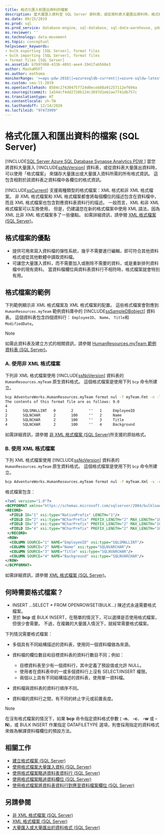 ```yaml
---
title: 格式化匯入和匯出資料的檔案
description: 當大量匯入資料至 SQL Server 資料表，或從資料表大量匯出資料時，格式檔案可儲存與資料表相關的資料檔案欄位格式資訊。
ms.date: 09/25/2019
ms.prod: sql
ms.prod_service: database-engine, sql-database, sql-data-warehouse, pdw
ms.reviewer: ''
ms.technology: data-movement
ms.topic: conceptual
helpviewer_keywords:
- bulk exporting [SQL Server], format files
- bulk importing [SQL Server], format files
- format files [SQL Server]
ms.assetid: b7b97d68-4336-4091-aee4-1941fab568e3
author: MashaMSFT
ms.author: mathoma
monikerRange: '>=aps-pdw-2016||=azuresqldb-current||=azure-sqldw-latest||>=sql-server-2016||>=sql-server-linux-2017||=azuresqldb-mi-current'
ms.custom: seo-lt-2019
ms.openlocfilehash: 8584c274304757724d0eceb88a91257112ef694a
ms.sourcegitcommit: 1a544cf4dd2720b124c3697d1e62ae7741db757c
ms.translationtype: HT
ms.contentlocale: zh-TW
ms.lasthandoff: 12/14/2020
ms.locfileid: "97473999"
---
```

# <a name="format-files-to-import-or-export-data-sql-server"></a>格式化匯入和匯出資料的檔案 (SQL Server)

[!INCLUDE[SQL Server Azure SQL Database Synapse Analytics PDW ](../../includes/applies-to-version/sql-asdb-asdbmi-asa-pdw.md)]
當您將資料大量匯入 [!INCLUDE[ssNoVersion](../../includes/ssnoversion-md.md)] 資料表，或從資料表大量匯出資料時，可以使用「格式檔案」  來儲存大量匯出或大量匯入資料所需的所有格式資訊。 這包含相對於該資料表之資料檔中各欄位的格式資訊。

[!INCLUDE[ssCurrent](../../includes/sscurrent-md.md)] 支援兩種類型的格式檔案：XML 格式和非 XML 格式檔案。 非 XML 格式檔案和 XML 格式檔案都會將每個欄位的描述包含在資料檔中，而且 XML 格式檔案也包含對應資料表資料行的描述。 一般而言，XML 和非 XML 格式檔案可以互換使用， 但是，仍建議您在新的格式檔案中使用 XML 語法，因為 XML 比非 XML 格式檔案多了一些優點。 如需詳細資訊，請參閱 [XML 格式檔案 &#40;SQL Server&#41;](../../relational-databases/import-export/xml-format-files-sql-server.md)。

## <a name="benefits-of-format-files"></a><a name="Benefits"></a> 格式檔案的優點

- 提供可用來寫入資料檔的彈性系統，幾乎不需要進行編輯，即可符合其他資料格式或從其他軟體中讀取資料檔。
- 可讓您大量匯入資料，而不需要加入或刪除不需要的資料，或是重新排列資料檔中的現有資料。 當資料檔欄位與資料表資料行不相符時，格式檔案就會特別有用。

## <a name="examples-of-format-files"></a><a name="ExamplesOfFFs"></a> 格式檔案的範例

下列範例顯示非 XML 格式檔案及 XML 格式檔案的配置。 這些格式檔案會對應到 `HumanResources.myTeam` 範例資料庫中的 [!INCLUDE[ssSampleDBobject](../../includes/sssampledbobject-md.md)] 資料表。 這個資料表包含四個資料行： `EmployeeID`、 `Name`、 `Title`和 `ModifiedDate`。

> [!NOTE]
> 如需此資料表及建立方式的相關資訊，請參閱 [HumanResources.myTeam 範例資料表 &#40;SQL Server&#41;](../../relational-databases/import-export/humanresources-myteam-sample-table-sql-server.md)。

### <a name="a-using-a-non-xml-format-file"></a>A. 使用非 XML 格式檔案

下列非 XML 格式檔案使用 [!INCLUDE[ssNoVersion](../../includes/ssnoversion-md.md)] 資料表的 `HumanResources.myTeam` 原生資料格式。 這個格式檔案是使用下列 `bcp` 命令所建立。

```cmd
bcp AdventureWorks.HumanResources.myTeam format nul -f myTeam.Fmt -n -T
The contents of this format file are as follows: 9.0
4
1       SQLSMALLINT   0       2       ""   1     EmployeeID               ""  
2       SQLNCHAR      2       100     ""   2     Name                     SQL_Latin1_General_CP1_CI_AS  
3       SQLNCHAR      2       100     ""   3     Title                    SQL_Latin1_General_CP1_CI_AS  
4       SQLNCHAR      2       100     ""   4     Background               SQL_Latin1_General_CP1_CI_AS  
```  

如需詳細資訊，請參閱 [非 XML 格式檔案 &#40;SQL Server&#41;](../../relational-databases/import-export/non-xml-format-files-sql-server.md)所支援的原始格式。

### <a name="b-using-an-xml-format-file"></a>B. 使用 XML 格式檔案

下列 XML 格式檔案使用 [!INCLUDE[ssNoVersion](../../includes/ssnoversion-md.md)] 資料表的 `HumanResources.myTeam` 原生資料格式。 這個格式檔案是使用下列 `bcp` 命令所建立。

```cmd
bcp AdventureWorks.HumanResources.myTeam format nul -f myTeam.Xml -x -n -T
```

格式檔案包含：

```xml
<?xml version="1.0"?>
<BCPFORMAT xmlns="https://schemas.microsoft.com/sqlserver/2004/bulkload/format" xmlns:xsi="http://www.w3.org/2001/XMLSchema-instance">
<RECORD>
  <FIELD ID="1" xsi:type="NativePrefix" LENGTH="1"/>
  <FIELD ID="2" xsi:type="NCharPrefix" PREFIX_LENGTH="2" MAX_LENGTH="100" COLLATION="SQL_Latin1_General_CP1_CI_AS"/>
  <FIELD ID="3" xsi:type="NCharPrefix" PREFIX_LENGTH="2" MAX_LENGTH="100" COLLATION="SQL_Latin1_General_CP1_CI_AS"/>
  <FIELD ID="4" xsi:type="NCharPrefix" PREFIX_LENGTH="2" MAX_LENGTH="100" COLLATION="SQL_Latin1_General_CP1_CI_AS"/>
 </RECORD>
 <ROW>
  <COLUMN SOURCE="1" NAME="EmployeeID" xsi:type="SQLSMALLINT"/>
  <COLUMN SOURCE="2" NAME="Name" xsi:type="SQLNVARCHAR"/>
  <COLUMN SOURCE="3" NAME="Title" xsi:type="SQLNVARCHAR"/>
  <COLUMN SOURCE="4" NAME="Background" xsi:type="SQLNVARCHAR"/>
</ROW>
</BCPFORMAT>
```

如需詳細資訊，請參閱 [XML 格式檔案 &#40;SQL Server&#41;](../../relational-databases/import-export/xml-format-files-sql-server.md)。 

## <a name="when-is-a-format-file-required"></a><a name="WhenFFrequired"></a> 何時需要格式檔案？

- INSERT ...SELECT * FROM OPENROWSET(BULK...) 陳述式永遠需要格式檔案。
- 至於 **bcp** 或 BULK INSERT，在簡單的情況下，可以選擇是否使用格式檔案，但很少會需要。 不過，在複雜的大量匯入情況下，就經常需要格式檔案。

下列情況需要格式檔案：

- 多個具有不同結構描述的資料表，使用同一個資料檔做為來源。
- 資料檔的欄位數目和目標資料表的資料行數目不同；例如：

  - 目標資料表至少有一個資料行，其中定義了預設值或允許 NULL。
  - 使用者在資料表中的一或多個資料行上沒有 SELECT/INSERT 權限。
  - 兩個以上具有不同結構描述的資料表，使用單一資料檔。

- 資料檔與資料表的資料行順序不同。
- 資料檔的資料行之間，有不同的終止字元或前置長度。

> [!NOTE]
> 在沒有格式檔案的情況下，如果 **bcp** 命令指定資料格式參數 ( **-n**、 **-c**、 **-w** 或 **-N**)，或 BULK INSERT 作業指定 DATAFILETYPE 選項，則會採用指定的資料格式來做為解譯資料檔欄位的預設方法。

## <a name="related-tasks"></a><a name="RelatedTasks"></a> 相關工作

- [建立格式檔案 &#40;SQL Server&#41;](../../relational-databases/import-export/create-a-format-file-sql-server.md)
- [使用格式檔案大量匯入資料 &#40;SQL Server&#41;](../../relational-databases/import-export/use-a-format-file-to-bulk-import-data-sql-server.md)
- [使用格式檔案略過資料表資料行 &#40;SQL Server&#41;](../../relational-databases/import-export/use-a-format-file-to-skip-a-table-column-sql-server.md)
- [使用格式檔案略過資料欄位 &#40;SQL Server&#41;](../../relational-databases/import-export/use-a-format-file-to-skip-a-data-field-sql-server.md)
- [使用格式檔案將資料表資料行對應至資料檔案欄位 &#40;SQL Server&#41;](../../relational-databases/import-export/use-a-format-file-to-map-table-columns-to-data-file-fields-sql-server.md)

## <a name="see-also"></a>另請參閱

- [非 XML 格式檔案 &#40;SQL Server&#41;](../../relational-databases/import-export/non-xml-format-files-sql-server.md)
- [XML 格式檔案 &#40;SQL Server&#41;](../../relational-databases/import-export/xml-format-files-sql-server.md)
- [大量匯入或大量匯出的資料格式 &#40;SQL Server&#41;](../../relational-databases/import-export/data-formats-for-bulk-import-or-bulk-export-sql-server.md)
